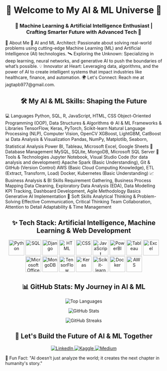 <h1 align="center">🤖 Welcome to My AI & ML Universe 🌌</h1> <h3 align="center">🌱 Machine Learning & Artificial Intelligence Enthusiast | Crafting Smarter Future with Advanced Tech 🚀</h3>
🌟 About Me
🤖 AI and ML Architect: Passionate about solving real-world problems using cutting-edge Machine Learning (ML) and Artificial Intelligence (AI) technologies.
🛰️ Exploring the Unknown: Specializing in deep learning, neural networks, and generative AI to push the boundaries of what’s possible.
💡 Innovator at Heart: Leveraging data, algorithms, and the power of AI to create intelligent systems that impact industries like healthcare, finance, and automation.
🌍 Let's Connect: Reach me at jagtapb977@gmail.com.
<h2 align="center">🛠️ My AI & ML Skills: Shaping the Future</h2>
💻 Languages
Python, SQL, R, JavaScript, HTML, CSS
Object-Oriented Programming (OOP), Data Structures & Algorithms
⚙️ AI & ML Frameworks & Libraries
TensorFlow, Keras, PyTorch, Scikit-learn
Natural Language Processing (NLP), Computer Vision, OpenCV
XGBoost, LightGBM, CatBoost
📊 Data Analysis & Visualization
Pandas, NumPy, Matplotlib, Seaborn, Statistical Analysis
Power BI, Tableau, Microsoft Excel, Google Sheets
📂 Database Management
MySQL, SQLite, MongoDB, Microsoft SQL Server
🔧 Tools & Technologies
Jupyter Notebook, Visual Studio Code (for data analysis and development)
Apache Spark (Basic Understanding), Git & GitHub (Version Control)
AWS (Basic Cloud Computing Knowledge), ETL (Extract, Transform, Load)
Docker, Kubernetes (Basic Understanding)
📈 Business Analysis & BI Skills
Requirement Gathering, Business Process Mapping
Data Cleaning, Exploratory Data Analysis (EDA), Data Modelling
KPI Tracking, Dashboard Development, Agile Methodology Basics
Generative AI Implementation
🤝 Soft Skills
Analytical Thinking & Problem-Solving
Effective Communication, Critical Thinking
Team Collaboration, Attention to Detail
Adaptability & Time Management
<h2 align="center">✨ Tech Stack: Artificial Intelligence, Machine Learning & Web Development</h2>

<p align="center">
  <img src="https://img.shields.io/badge/Python-3776AB?style=flat-square&logo=python&logoColor=white" alt="Python" height="50"/>
  <img src="https://img.shields.io/badge/SQL-4479A1?style=flat-square&logo=sql&logoColor=white" alt="SQL" height="50"/>
  <img src="https://img.shields.io/badge/Django-092E20?style=flat-square&logo=django&logoColor=white" alt="Django" height="50"/>
  <img src="https://img.shields.io/badge/HTML-E34F26?style=flat-square&logo=html5&logoColor=white" alt="HTML" height="50"/>
  <img src="https://img.shields.io/badge/CSS-1572B6?style=flat-square&logo=css3&logoColor=white" alt="CSS" height="50"/>
  <img src="https://img.shields.io/badge/JavaScript-F7DF1E?style=flat-square&logo=javascript&logoColor=white" alt="JavaScript" height="50"/>
  <img src="https://img.shields.io/badge/PowerBI-692D91?style=flat-square&logo=powerbi&logoColor=white" alt="PowerBI" height="50"/>
  <img src="https://img.shields.io/badge/Tableau-E97627?style=flat-square&logo=tableau&logoColor=white" alt="Tableau" height="50"/>
  <img src="https://img.shields.io/badge/Excel-217346?style=flat-square&logo=microsoft-excel&logoColor=white" alt="Excel" height="50"/>
  <img src="https://img.shields.io/badge/Microsoft_Office-D83B01?style=flat-square&logo=microsoft-office&logoColor=white" alt="Microsoft Office" height="50"/>
  <img src="https://img.shields.io/badge/MongoDB-47A248?style=flat-square&logo=mongodb&logoColor=white" alt="MongoDB" height="50"/>
  <img src="https://img.shields.io/badge/TensorFlow-FF6F00?style=flat-square&logo=tensorflow&logoColor=white" alt="TensorFlow" height="50"/>
  <img src="https://img.shields.io/badge/Keras-D00000?style=flat-square&logo=keras&logoColor=white" alt="Keras" height="50"/>
  <img src="https://img.shields.io/badge/Scikit_learn-F7931E?style=flat-square&logo=scikit-learn&logoColor=white" alt="Scikit-learn" height="50"/>
  <img src="https://img.shields.io/badge/Docker-2496ED?style=flat-square&logo=docker&logoColor=white" alt="Docker" height="50"/>
  <img src="https://img.shields.io/badge/AWS-232F3E?style=flat-square&logo=amazon-aws&logoColor=white" alt="AWS" height="50"/>
</p>
<h2 align="center">📊 GitHub Stats: My Journey in AI & ML</h2> <p align="center"> <img align="center" src="https://github-readme-stats.vercel.app/api/top-langs/?username=bhnjagtap&layout=compact&theme=chartreuse-dark" alt="Top Languages" /> </p> <p align="center"> <img align="center" src="https://github-readme-stats.vercel.app/api?username=bhnjagtap&show_icons=true&theme=chartreuse-dark" alt="GitHub Stats" /> </p> <p align="center"> <img align="center" src="https://github-readme-streak-stats.herokuapp.com/?user=bhnjagtap&theme=chartreuse-dark" alt="GitHub Streaks" /> </p>
<h2 align="center">🚀 Let's Build the Future of AI & ML Together</h2> <p align="center"> <a href="https://linkedin.com/in/bhargav-jagtap" target="blank"> <img src="https://img.shields.io/badge/LinkedIn-Bhargav%20Jagtap-%230077B5?style=for-the-badge&logo=linkedin" alt="LinkedIn" /> </a> <a href="https://www.kaggle.com/bhargjagt" target="blank"> <img src="https://img.shields.io/badge/Kaggle-Bhargav%20Jagtap-%2320BEFF?style=for-the-badge&logo=kaggle" alt="Kaggle" /> </a> <a href="https://medium.com/@bhnjagtap" target="blank"> <img src="https://img.shields.io/badge/Medium-Bhargav%20Jagtap-%2312100E?style=for-the-badge&logo=medium" alt="Medium" /> </a> </p>
💬 Fun Fact: "AI doesn’t just analyze the world; it creates the next chapter in humanity's story."

